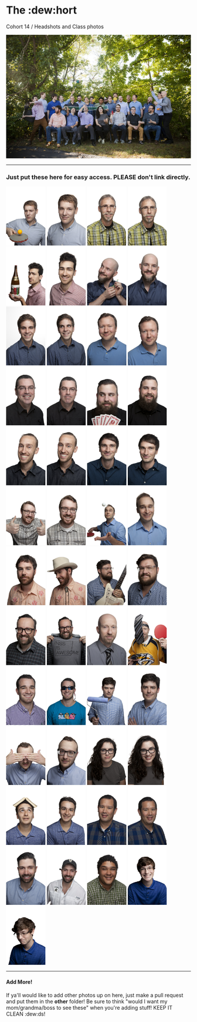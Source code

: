 # The :dew:hort
Cohort 14 / Headshots and Class photos  

![Cohort 14 Class Photo](/groupphotos/2016_09_20_NSS_Cohort_14_Group_0030_T.jpg?raw=true "Cohort 14 Class Photo")
***

### Just put these here for easy access. **PLEASE** don't link directly.


<img src="/individualphotos/2016_09_20_NSS_Cohort_14_0005_T.jpg" height="160">
<img src="/individualphotos/2016_09_20_NSS_Cohort_14_0014_T.jpg" height="160">
<img src="/individualphotos/2016_09_20_NSS_Cohort_14_0052_T.jpg" height="160">
<img src="/individualphotos/2016_09_20_NSS_Cohort_14_0056_T.jpg" height="160">
<img src="/individualphotos/2016_09_20_NSS_Cohort_14_0090_T.jpg" height="160">
<img src="/individualphotos/2016_09_20_NSS_Cohort_14_0116_T.jpg" height="160">
<img src="/individualphotos/2016_09_20_NSS_Cohort_14_0146_T.jpg" height="160">
<img src="/individualphotos/2016_09_20_NSS_Cohort_14_0155_T.jpg" height="160">
<img src="/individualphotos/2016_09_20_NSS_Cohort_14_0210_T-2.jpg" height="160">
<img src="/individualphotos/2016_09_20_NSS_Cohort_14_0216_T.jpg" height="160">
<img src="/individualphotos/2016_09_20_NSS_Cohort_14_0236_T.jpg" height="160">
<img src="/individualphotos/2016_09_20_NSS_Cohort_14_0254_T.jpg" height="160">
<img src="/individualphotos/2016_09_20_NSS_Cohort_14_0273_T.jpg" height="160">
<img src="/individualphotos/2016_09_20_NSS_Cohort_14_0280_T.jpg" height="160">
<img src="/individualphotos/2016_09_20_NSS_Cohort_14_0293_T.jpg" height="160">
<img src="/individualphotos/2016_09_20_NSS_Cohort_14_0316_T.jpg" height="160">
<img src="/individualphotos/2016_09_20_NSS_Cohort_14_0371_T.jpg" height="160">
<img src="/individualphotos/2016_09_20_NSS_Cohort_14_0373_T.jpg" height="160">
<img src="/individualphotos/2016_09_20_NSS_Cohort_14_0377_T.jpg" height="160">
<img src="/individualphotos/2016_09_20_NSS_Cohort_14_0395_T.jpg" height="160">
<img src="/individualphotos/2016_09_20_NSS_Cohort_14_0403_T.jpg" height="160">
<img src="/individualphotos/2016_09_20_NSS_Cohort_14_0426_T.jpg" height="160">
<img src="/individualphotos/2016_09_20_NSS_Cohort_14_0443_T.jpg" height="160">
<img src="/individualphotos/2016_09_20_NSS_Cohort_14_0455_T.jpg" height="160">
<img src="/individualphotos/2016_09_20_NSS_Cohort_14_0496_T.jpg" height="160">
<img src="/individualphotos/2016_09_20_NSS_Cohort_14_0518_T.jpg" height="160">
<img src="/individualphotos/2016_09_20_NSS_Cohort_14_0530_T.jpg" height="160">
<img src="/individualphotos/2016_09_20_NSS_Cohort_14_0560_T.jpg" height="160">
<img src="/individualphotos/2016_09_20_NSS_Cohort_14_0590_T.jpg" height="160">
<img src="/individualphotos/2016_09_20_NSS_Cohort_14_0592_T.jpg" height="160">
<img src="/individualphotos/2016_09_20_NSS_Cohort_14_0629_T.jpg" height="160">
<img src="/individualphotos/2016_09_20_NSS_Cohort_14_0645_T.jpg" height="160">
<img src="/individualphotos/2016_09_20_NSS_Cohort_14_0683_T.jpg" height="160">
<img src="/individualphotos/2016_09_20_NSS_Cohort_14_0690_T.jpg" height="160">
<img src="/individualphotos/2016_09_20_NSS_Cohort_14_0713_T.jpg" height="160">
<img src="/individualphotos/2016_09_20_NSS_Cohort_14_0738_T.jpg" height="160">
<img src="/individualphotos/2016_09_20_NSS_Cohort_14_0751_T.jpg" height="160">
<img src="/individualphotos/2016_09_20_NSS_Cohort_14_0768_T.jpg" height="160">
<img src="/individualphotos/2016_09_20_NSS_Cohort_14_0790_T.jpg" height="160">
<img src="/individualphotos/2016_09_20_NSS_Cohort_14_0844_T.jpg" height="160">
<img src="/individualphotos/2016_09_20_NSS_Cohort_14_0859_T.jpg" height="160">
<img src="/individualphotos/2016_09_20_NSS_Cohort_14_0889_T.jpg" height="160">
<img src="/individualphotos/2016_09_20_NSS_Cohort_14_0901_T.jpg" height="160">
<img src="/individualphotos/2016_09_20_NSS_Cohort_14_0905_T.jpg" height="160">
<img src="/individualphotos/2016_09_20_NSS_Cohort_14_0918_T.jpg" height="160">
<img src="/individualphotos/2016_09_20_NSS_Cohort_14_0941_T.jpg" height="160">
<img src="/individualphotos/2016_09_20_NSS_Cohort_14_0961_T.jpg" height="160">
<img src="/individualphotos/2016_09_20_NSS_Cohort_14_0980_T.jpg" height="160">
<img src="/individualphotos/2016_09_20_NSS_Cohort_14_0999_T.jpg" height="160">

***
#### Add More!
If ya'll would like to add other photos up on here, just make a pull request and put them in the **other** folder! Be sure to think "would I want my mom/grandma/boss to see these" when you're adding stuff! KEEP IT CLEAN :dew:ds!
